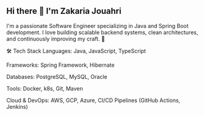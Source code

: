 ## Hi there 👋 I'm Zakaria Jouahri

I'm a passionate Software Engineer specializing in Java and Spring Boot development.
I love building scalable backend systems, clean architectures, and continuously improving my craft. 🚀

🛠️ Tech Stack
Languages: Java, JavaScript, TypeScript

Frameworks: Spring Framework, Hibernate

Databases: PostgreSQL, MySQL, Oracle

Tools: Docker, k8s, Git, Maven

Cloud & DevOps: AWS, GCP, Azure, CI/CD Pipelines (GitHub Actions, Jenkins)


<!--
**ziko199/ziko199** is a ✨ _special_ ✨ repository because its `README.md` (this file) appears on your GitHub profile.

Here are some ideas to get you started:

- 🔭 I’m currently working on ...
- 🌱 I’m currently learning ...
- 👯 I’m looking to collaborate on ...
- 🤔 I’m looking for help with ...
- 💬 Ask me about ...
- 📫 How to reach me: ...
- 😄 Pronouns: ...
- ⚡ Fun fact: ...
-->

